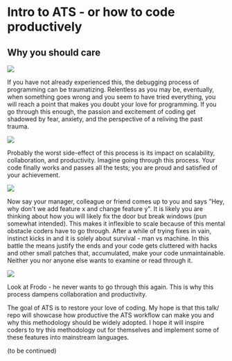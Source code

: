 # Intro to ATS - or how to code productively

## Why you should care

![](https://i.imgur.com/HTisMpC.jpg)

If you have not already experienced this, the debugging process of programming can be traumatizing. Relentless as you may be, eventually, when something goes wrong and you seem to have tried everything, you will reach a point that makes you doubt your love for programming. If you go through this enough, the passion and excitement of coding get shadowed by fear, anxiety, and the perspective of a reliving the past trauma.

![](http://s2.quickmeme.com/img/80/80ff000de170d180836519b11ef29b7814dc5d5b5b24abed94f5c3828075e811.jpg)

Probably the worst side-effect of this process is its impact on scalability, collaboration, and productivity. Imagine going through this process. Your code finally works and passes all the tests; you are proud and satisfied of your achievement.

![](https://s3.amazonaws.com/rails-camp-tutorials/blog/programming+memes/works-doesnt-work.jpg)

Now say your manager, colleague or friend comes up to you and says "Hey, why don't we add feature x and change feature y". It is likely you are thinking about how you will likely fix the door but break windows (pun somewhat intended). This makes it inflexible to scale because of this mental obstacle coders have to go through. After a while of trying fixes in vain, instinct kicks in and it is solely about survival - man vs machine. In this battle the means justify the ends and your code gets cluttered with hacks and other small patches that, accumulated, make your code unmaintainable. Neither you nor anyone else wants to examine or read through it. 

![](http://s2.quickmeme.com/img/32/3231c171a34d1b88ab1768b1ba5ef9f0e9b035f523e197f2b99f83b7856826e3.jpg)

Look at Frodo - he never wants to go through this again. This is why this process dampens collaboration and productivity.

The goal of ATS is to restore your love of coding. My hope is that this talk/ repo will showcase how productive the ATS workflow can make you and why this methodology should be widely adopted. I hope it will inspire coders to try this methodology out for themselves and implement some of these features into mainstream languages.

(to be continued)